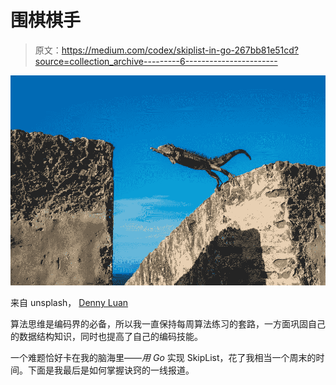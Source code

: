 # 围棋棋手

> 原文：<https://medium.com/codex/skiplist-in-go-267bb81e51cd?source=collection_archive---------6----------------------->

![](img/a446c3b67fe2f076ec436d7436656cf8.png)

来自 unsplash， [Denny Luan](https://unsplash.com/photos/ovm_b91yEgY)

算法思维是编码界的必备，所以我一直保持每周算法练习的套路，一方面巩固自己的数据结构知识，同时也提高了自己的编码技能。

一个难题恰好卡在我的脑海里——*用 Go* 实现 SkipList，花了我相当一个周末的时间。下面是我最后是如何掌握诀窍的一线报道。